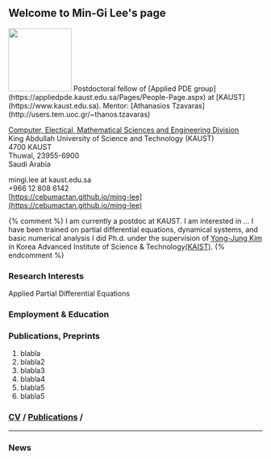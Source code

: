 ## Welcome to Min-Gi Lee's page
<img src="https://cebumactan.github.io/ming-lee/photo3.png" width="125" class="wrap align-left">
Postdoctoral fellow of [Applied PDE group](https://appliedpde.kaust.edu.sa/Pages/People-Page.aspx) at [KAUST](https://www.kaust.edu.sa). Mentor: [Athanasios Tzavaras](http://users.tem.uoc.gr/~thanos.tzavaras)  

[Computer, Electical, Mathematical Sciences and Engineering Division](https://cemse.kaust.edu.sa/Pages/Home.aspx) <br>
King Abdullah University of Science and Technology (KAUST) <br>
4700 KAUST <br>
Thuwal, 23955-6900 <br>
Saudi Arabia 

mingi.lee at kaust.edu.sa  
+966 12 808 6142  
[https://cebumactan.github.io/ming-lee](https://cebumactan.github.io/ming-lee)

{% comment %} 
I am currently a postdoc at KAUST. I am interested in ... I have been trained on partial differential equations, dynamical systems, and basic numerical analysis 
I did Ph.d. under the supervision of [Yong-Jung Kim](http://amath.kaist.ac.kr/pde_lab/members/YongJungKim/) in Korea Advanced Institute of Science & Technology[(KAIST)](www.kaist.ac.kr). 
{% endcomment %} 

### Research Interests
Applied Partial Differential Equations

### Employment & Education

### Publications, Preprints
<div class="publications">

1. blabla
1. blabla2
1. blabla3
1. blabla4
1. blabla5
1. blabla5
</div>

### [CV](https://cebumactan.github.io/ming-lee/CV) / [Publications](https://cebumactan.github.io/ming-lee/Publications) /
---

### News


